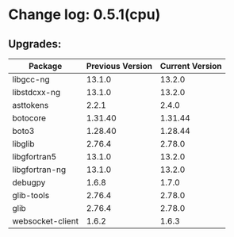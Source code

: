 # Change log: 0.5.1(cpu)

## Upgrades: 

Package | Previous Version | Current Version
---|---|---
libgcc-ng|13.1.0|13.2.0
libstdcxx-ng|13.1.0|13.2.0
asttokens|2.2.1|2.4.0
botocore|1.31.40|1.31.44
boto3|1.28.40|1.28.44
libglib|2.76.4|2.78.0
libgfortran5|13.1.0|13.2.0
libgfortran-ng|13.1.0|13.2.0
debugpy|1.6.8|1.7.0
glib-tools|2.76.4|2.78.0
glib|2.76.4|2.78.0
websocket-client|1.6.2|1.6.3
